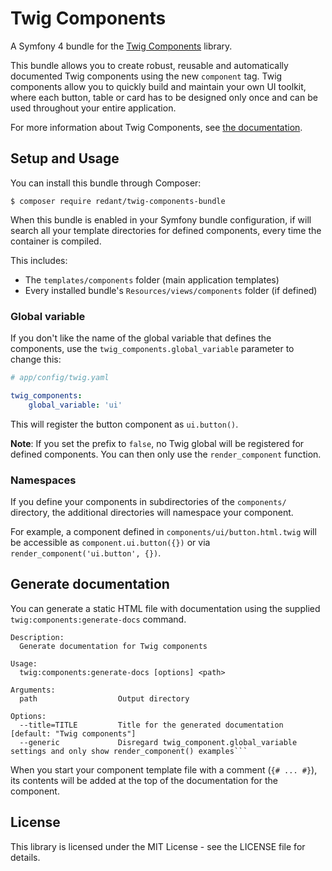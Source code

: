 # Twig Components

A Symfony 4 bundle for the [Twig Components](https://github.com/redantnl/twig-components) library.

This bundle allows you to create robust, reusable and automatically documented
Twig components using the new `component` tag. Twig components allow you to quickly
build and maintain your own UI toolkit, where each button, table or card has to be
designed only once and can be used throughout your entire application.

For more information about Twig Components, see [the documentation](https://github.com/redantnl/twig-components/blob/master/README.md).

## Setup and Usage

You can install this bundle through Composer:

```console
$ composer require redant/twig-components-bundle
```

When this bundle is enabled in your Symfony bundle configuration, if will search
all your template directories for defined components, every time the container is
compiled.

This includes:
- The `templates/components` folder (main application templates)
- Every installed bundle's `Resources/views/components` folder (if defined)

### Global variable

If you don't like the name of the global variable that defines the components,
use the `twig_components.global_variable` parameter to change this:

```yaml
# app/config/twig.yaml

twig_components:
    global_variable: 'ui'
```

This will register the button component as `ui.button()`.

**Note**: If you set the prefix to `false`, no Twig global will be registered for
defined components. You can then only use the `render_component` function.

### Namespaces

If you define your components in subdirectories of the `components/` directory, the
additional directories will namespace your component.

For example, a component defined in `components/ui/button.html.twig`
will be accessible as `component.ui.button({})` or via
`render_component('ui.button', {})`.

## Generate documentation

You can generate a static HTML file with documentation using the supplied
`twig:components:generate-docs` command.

```console
Description:
  Generate documentation for Twig components

Usage:
  twig:components:generate-docs [options] <path>

Arguments:
  path                  Output directory

Options:
  --title=TITLE         Title for the generated documentation [default: "Twig components"]
  --generic             Disregard twig_component.global_variable settings and only show render_component() examples```
```

When you start your component template file with a comment (`{# ... #}`),
its contents will be added at the top of the documentation for the component.

## License

This library is licensed under the MIT License - see the LICENSE file for details.